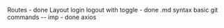 Routes - done
Layout
login logout with toggle - done
.md syntax
basic git commands -- imp - done
axios